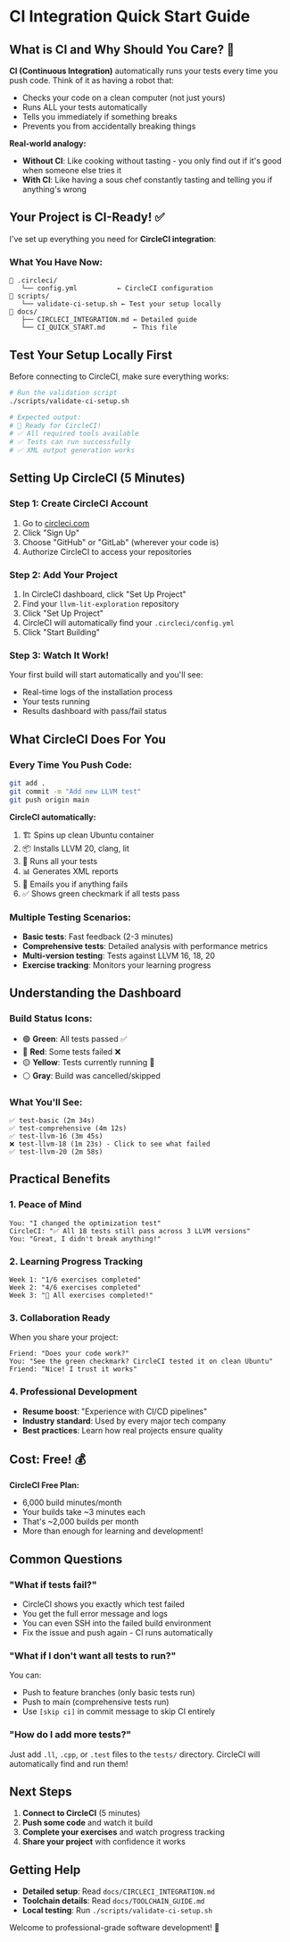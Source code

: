 # CI Integration Quick Start Guide

## What is CI and Why Should You Care? 🤔

**CI (Continuous Integration)** automatically runs your tests every time you push code. Think of it as having a robot that:
- Checks your code on a clean computer (not just yours)
- Runs ALL your tests automatically
- Tells you immediately if something breaks
- Prevents you from accidentally breaking things

**Real-world analogy:** 
- **Without CI**: Like cooking without tasting - you only find out if it's good when someone else tries it
- **With CI**: Like having a sous chef constantly tasting and telling you if anything's wrong

## Your Project is CI-Ready! ✅

I've set up everything you need for **CircleCI integration**:

### What You Have Now:
```
📁 .circleci/
   └── config.yml          ← CircleCI configuration
📁 scripts/
   └── validate-ci-setup.sh ← Test your setup locally
📁 docs/
   ├── CIRCLECI_INTEGRATION.md ← Detailed guide
   └── CI_QUICK_START.md       ← This file
```

## Test Your Setup Locally First

Before connecting to CircleCI, make sure everything works:

```bash
# Run the validation script
./scripts/validate-ci-setup.sh

# Expected output:
# 🚀 Ready for CircleCI!
# ✅ All required tools available
# ✅ Tests can run successfully
# ✅ XML output generation works
```

## Setting Up CircleCI (5 Minutes) 

### Step 1: Create CircleCI Account
1. Go to [circleci.com](https://circleci.com)
2. Click "Sign Up" 
3. Choose "GitHub" or "GitLab" (wherever your code is)
4. Authorize CircleCI to access your repositories

### Step 2: Add Your Project
1. In CircleCI dashboard, click "Set Up Project"
2. Find your `llvm-lit-exploration` repository
3. Click "Set Up Project"
4. CircleCI will automatically find your `.circleci/config.yml`
5. Click "Start Building"

### Step 3: Watch It Work! 
Your first build will start automatically and you'll see:
- Real-time logs of the installation process
- Your tests running
- Results dashboard with pass/fail status

## What CircleCI Does For You

### Every Time You Push Code:
```bash
git add .
git commit -m "Add new LLVM test"  
git push origin main
```

**CircleCI automatically:**
1. 🏗️  Spins up clean Ubuntu container
2. 📦 Installs LLVM 20, clang, lit
3. 🧪 Runs all your tests
4. 📊 Generates XML reports
5. 📧 Emails you if anything fails
6. ✅ Shows green checkmark if all tests pass

### Multiple Testing Scenarios:
- **Basic tests**: Fast feedback (2-3 minutes)
- **Comprehensive tests**: Detailed analysis with performance metrics
- **Multi-version testing**: Tests against LLVM 16, 18, 20
- **Exercise tracking**: Monitors your learning progress

## Understanding the Dashboard

### Build Status Icons:
- 🟢 **Green**: All tests passed ✅
- 🔴 **Red**: Some tests failed ❌  
- 🟡 **Yellow**: Tests currently running 🔄
- ⚪ **Gray**: Build was cancelled/skipped

### What You'll See:
```
✅ test-basic (2m 34s)
✅ test-comprehensive (4m 12s) 
✅ test-llvm-16 (3m 45s)
❌ test-llvm-18 (1m 23s) - Click to see what failed
✅ test-llvm-20 (2m 58s)
```

## Practical Benefits

### 1. **Peace of Mind**
```
You: "I changed the optimization test"
CircleCI: "✅ All 18 tests still pass across 3 LLVM versions"
You: "Great, I didn't break anything!"
```

### 2. **Learning Progress Tracking**
```
Week 1: "1/6 exercises completed"
Week 2: "4/6 exercises completed" 
Week 3: "🎉 All exercises completed!"
```

### 3. **Collaboration Ready**
When you share your project:
```
Friend: "Does your code work?"
You: "See the green checkmark? CircleCI tested it on clean Ubuntu"
Friend: "Nice! I trust it works"
```

### 4. **Professional Development**
- **Resume boost**: "Experience with CI/CD pipelines"
- **Industry standard**: Used by every major tech company
- **Best practices**: Learn how real projects ensure quality

## Cost: Free! 💰

**CircleCI Free Plan:**
- 6,000 build minutes/month
- Your builds take ~3 minutes each
- That's ~2,000 builds per month
- More than enough for learning and development!

## Common Questions

### "What if tests fail?"
- CircleCI shows you exactly which test failed
- You get the full error message and logs
- You can even SSH into the failed build environment
- Fix the issue and push again - CI runs automatically

### "What if I don't want all tests to run?"
You can:
- Push to feature branches (only basic tests run)
- Push to main (comprehensive tests run)
- Use `[skip ci]` in commit message to skip CI entirely

### "How do I add more tests?"
Just add `.ll`, `.cpp`, or `.test` files to the `tests/` directory. CircleCI will automatically find and run them!

## Next Steps

1. **Connect to CircleCI** (5 minutes)
2. **Push some code** and watch it build
3. **Complete your exercises** and watch progress tracking
4. **Share your project** with confidence it works

## Getting Help

- **Detailed setup**: Read `docs/CIRCLECI_INTEGRATION.md`
- **Toolchain details**: Read `docs/TOOLCHAIN_GUIDE.md`
- **Local testing**: Run `./scripts/validate-ci-setup.sh`

Welcome to professional-grade software development! 🎉